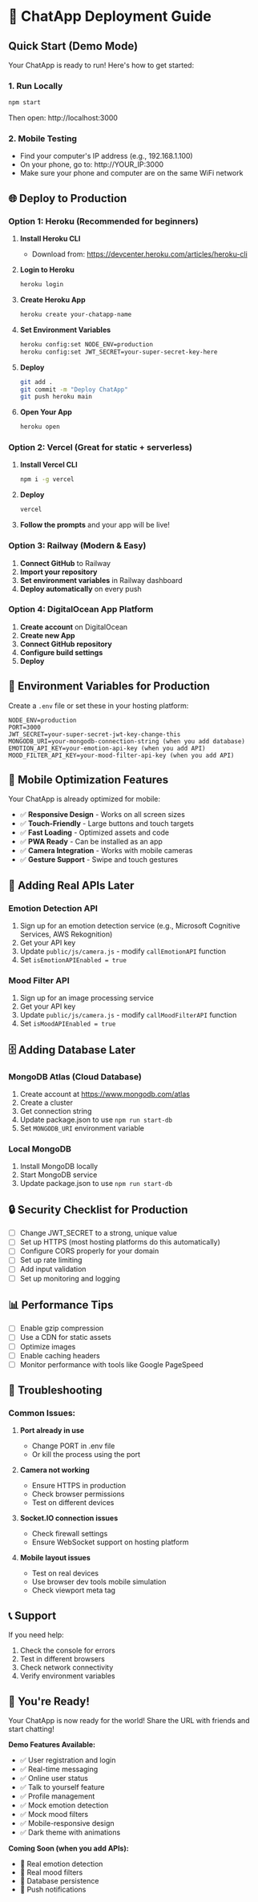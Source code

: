 # 🚀 ChatApp Deployment Guide

## Quick Start (Demo Mode)

Your ChatApp is ready to run! Here's how to get started:

### 1. Run Locally
```bash
npm start
```
Then open: http://localhost:3000

### 2. Mobile Testing
- Find your computer's IP address (e.g., 192.168.1.100)
- On your phone, go to: http://YOUR_IP:3000
- Make sure your phone and computer are on the same WiFi network

## 🌐 Deploy to Production

### Option 1: Heroku (Recommended for beginners)

1. **Install Heroku CLI**
   - Download from: https://devcenter.heroku.com/articles/heroku-cli

2. **Login to Heroku**
   ```bash
   heroku login
   ```

3. **Create Heroku App**
   ```bash
   heroku create your-chatapp-name
   ```

4. **Set Environment Variables**
   ```bash
   heroku config:set NODE_ENV=production
   heroku config:set JWT_SECRET=your-super-secret-key-here
   ```

5. **Deploy**
   ```bash
   git add .
   git commit -m "Deploy ChatApp"
   git push heroku main
   ```

6. **Open Your App**
   ```bash
   heroku open
   ```

### Option 2: Vercel (Great for static + serverless)

1. **Install Vercel CLI**
   ```bash
   npm i -g vercel
   ```

2. **Deploy**
   ```bash
   vercel
   ```

3. **Follow the prompts** and your app will be live!

### Option 3: Railway (Modern & Easy)

1. **Connect GitHub** to Railway
2. **Import your repository**
3. **Set environment variables** in Railway dashboard
4. **Deploy automatically** on every push

### Option 4: DigitalOcean App Platform

1. **Create account** on DigitalOcean
2. **Create new App**
3. **Connect GitHub repository**
4. **Configure build settings**
5. **Deploy**

## 🔧 Environment Variables for Production

Create a `.env` file or set these in your hosting platform:

```env
NODE_ENV=production
PORT=3000
JWT_SECRET=your-super-secret-jwt-key-change-this
MONGODB_URI=your-mongodb-connection-string (when you add database)
EMOTION_API_KEY=your-emotion-api-key (when you add API)
MOOD_FILTER_API_KEY=your-mood-filter-api-key (when you add API)
```

## 📱 Mobile Optimization Features

Your ChatApp is already optimized for mobile:

- ✅ **Responsive Design** - Works on all screen sizes
- ✅ **Touch-Friendly** - Large buttons and touch targets
- ✅ **Fast Loading** - Optimized assets and code
- ✅ **PWA Ready** - Can be installed as an app
- ✅ **Camera Integration** - Works with mobile cameras
- ✅ **Gesture Support** - Swipe and touch gestures

## 🔮 Adding Real APIs Later

### Emotion Detection API
1. Sign up for an emotion detection service (e.g., Microsoft Cognitive Services, AWS Rekognition)
2. Get your API key
3. Update `public/js/camera.js` - modify `callEmotionAPI` function
4. Set `isEmotionAPIEnabled = true`

### Mood Filter API
1. Sign up for an image processing service
2. Get your API key
3. Update `public/js/camera.js` - modify `callMoodFilterAPI` function
4. Set `isMoodAPIEnabled = true`

## 🗄️ Adding Database Later

### MongoDB Atlas (Cloud Database)
1. Create account at https://www.mongodb.com/atlas
2. Create a cluster
3. Get connection string
4. Update package.json to use `npm run start-db`
5. Set `MONGODB_URI` environment variable

### Local MongoDB
1. Install MongoDB locally
2. Start MongoDB service
3. Update package.json to use `npm run start-db`

## 🔒 Security Checklist for Production

- [ ] Change JWT_SECRET to a strong, unique value
- [ ] Set up HTTPS (most hosting platforms do this automatically)
- [ ] Configure CORS properly for your domain
- [ ] Set up rate limiting
- [ ] Add input validation
- [ ] Set up monitoring and logging

## 📊 Performance Tips

- [ ] Enable gzip compression
- [ ] Use a CDN for static assets
- [ ] Optimize images
- [ ] Enable caching headers
- [ ] Monitor performance with tools like Google PageSpeed

## 🐛 Troubleshooting

### Common Issues:

1. **Port already in use**
   - Change PORT in .env file
   - Or kill the process using the port

2. **Camera not working**
   - Ensure HTTPS in production
   - Check browser permissions
   - Test on different devices

3. **Socket.IO connection issues**
   - Check firewall settings
   - Ensure WebSocket support on hosting platform

4. **Mobile layout issues**
   - Test on real devices
   - Use browser dev tools mobile simulation
   - Check viewport meta tag

## 📞 Support

If you need help:
1. Check the console for errors
2. Test in different browsers
3. Check network connectivity
4. Verify environment variables

## 🎉 You're Ready!

Your ChatApp is now ready for the world! Share the URL with friends and start chatting!

**Demo Features Available:**
- ✅ User registration and login
- ✅ Real-time messaging
- ✅ Online user status
- ✅ Talk to yourself feature
- ✅ Profile management
- ✅ Mock emotion detection
- ✅ Mock mood filters
- ✅ Mobile-responsive design
- ✅ Dark theme with animations

**Coming Soon (when you add APIs):**
- 🔮 Real emotion detection
- 🔮 Real mood filters
- 🔮 Database persistence
- 🔮 Push notifications